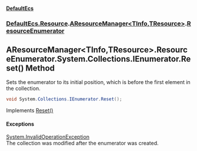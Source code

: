 #### [DefaultEcs](DefaultEcs.md 'DefaultEcs')
### [DefaultEcs.Resource](DefaultEcs.md#DefaultEcs.Resource 'DefaultEcs.Resource').[AResourceManager&lt;TInfo,TResource&gt;](AResourceManager_TInfo,TResource_.md 'DefaultEcs.Resource.AResourceManager<TInfo,TResource>').[ResourceEnumerator](AResourceManager_TInfo,TResource_.ResourceEnumerator.md 'DefaultEcs.Resource.AResourceManager<TInfo,TResource>.ResourceEnumerator')

## AResourceManager<TInfo,TResource>.ResourceEnumerator.System.Collections.IEnumerator.Reset() Method

Sets the enumerator to its initial position, which is before the first element in the collection.

```csharp
void System.Collections.IEnumerator.Reset();
```

Implements [Reset()](https://docs.microsoft.com/en-us/dotnet/api/System.Collections.IEnumerator.Reset 'System.Collections.IEnumerator.Reset')

#### Exceptions

[System.InvalidOperationException](https://docs.microsoft.com/en-us/dotnet/api/System.InvalidOperationException 'System.InvalidOperationException')  
The collection was modified after the enumerator was created.